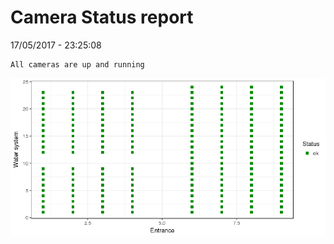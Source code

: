Camera Status report
================
17/05/2017 - 23:25:08

    All cameras are up and running

![](camreport_files/figure-markdown_github/unnamed-chunk-2-1.png)
